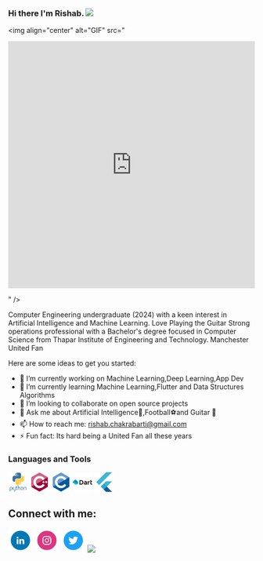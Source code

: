 ### Hi there I'm Rishab. <img src="https://sdk.bitmoji.com/render/panel/f3af4143-e643-41dd-8d37-d6b376955106-d59442dd-eb7a-41b2-9bb4-5c67b8ecc26b-v1.png?transparent=1&palette=1" width="150">

<img align="center" alt="GIF" src="<div style="width:100%;height:0;padding-bottom:100%;position:relative;"><iframe src="https://giphy.com/embed/eljCVpMrhepUSgZaVP" width="100%" height="100%" style="position:absolute" frameBorder="0" class="giphy-embed" allowFullScreen></iframe></div><p><a href="https://giphy.com/gifs/blue-white-brain-eljCVpMrhepUSgZaVP"></a></p>" />


 Computer Engineering undergraduate (2024) with a keen interest in Artificial Intelligence and Machine Learning.
 Love Playing the Guitar 
 Strong operations professional with a Bachelor's degree focused in Computer Science from Thapar Institute of Engineering and Technology.
 Manchester United Fan 



Here are some ideas to get you started:

- 🔭 I’m currently working on Machine Learning,Deep Learning,App Dev 
- 🌱 I’m currently learning Machine Learning,Flutter and Data Structures Algorithms
- 👯 I’m looking to collaborate on open source projects
- 💬 Ask me about Artificial Intelligence🧠,Football⚽and Guitar 🎸
- 📫 How to reach me: rishab.chakrabarti@gmail.com
- ⚡ Fun fact: Its hard being a United Fan all these years 

### Languages and Tools
<a ><img src="https://raw.githubusercontent.com/devicons/devicon/master/icons/python/python-original-wordmark.svg" alt="Python" width="40" height="40"/></a>
<a ><img src="https://raw.githubusercontent.com/devicons/devicon/master/icons/cplusplus/cplusplus-original.svg" alt="C++" width="40" height="40"/></a>
<a ><img src="https://raw.githubusercontent.com/devicons/devicon/9f4f5cdb393299a81125eb5127929ea7bfe42889/icons/c/c-original.svg" alt="C" width="40" height="40"/></a>
<a ><img src="https://raw.githubusercontent.com/devicons/devicon/9f4f5cdb393299a81125eb5127929ea7bfe42889/icons/dart/dart-original-wordmark.svg" alt="Dart" width="40" height="40"/></a>
<a ><img src="https://raw.githubusercontent.com/devicons/devicon/9f4f5cdb393299a81125eb5127929ea7bfe42889/icons/flutter/flutter-original.svg" alt="Flutter" width="40" height="40"/></a>




## Connect with me:
<a href="https://www.linkedin.com/in/rishab-chakrabarti-a009951b7/"><img src="https://github.com/aritraroy/social-icons/blob/master/linkedin-icon.png?raw=true" width="50"></a>
<a href="https://www.instagram.com/_rishab.8/"><img src="https://github.com/aritraroy/social-icons/blob/master/instagram-icon.png?raw=true" width="50"></a>
<a href="https://twitter.com/_TheSaltisHere_"><img src="https://github.com/aritraroy/social-icons/blob/master/twitter-icon.png" width="50"></a>
<a href="https://www.youtube.com/channel/UCkHDudzuPJnQtKtRB53QtEA"><img src="https://camo.githubusercontent.com/d54e97f5edde790381f7e62b217410df33e066a0dc8f692f2fc6b25fc1768b0c/68747470733a2f2f6564656e742e6769746875622e696f2f537570657254696e7949636f6e732f696d616765732f7376672f796f75747562652e737667" width="45"></a>

